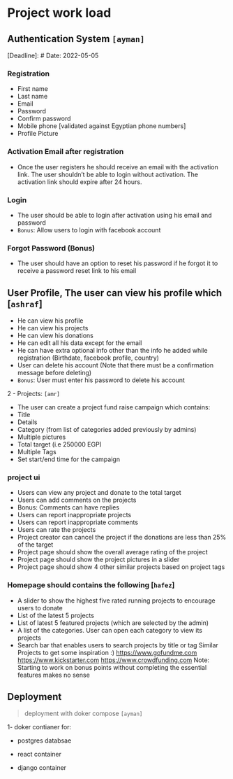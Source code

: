 # Project work load

## Authentication System `[ayman]`

[Deadline]: # Date: 2022-05-05

### Registration

- First name
- Last name
- Email
- Password
- Confirm password
- Mobile phone [validated against Egyptian phone numbers]
- Profile Picture

### Activation Email after registration

- Once the user registers he should receive an email with the
activation link. The user shouldn’t be able to login without
activation. The activation link should expire after 24 hours.

### Login

- The user should be able to login after activation using his email
and password
- `Bonus`: Allow users to login with facebook account

### Forgot Password (Bonus)

- The user should have an option to reset his password if he
forgot it to receive a password reset link to his email

## User Profile, The user can view his profile which [`ashraf`]

- He can view his profile
- He can view his projects
- He can view his donations
- He can edit all his data except for the email
- He can have extra optional info other than the info he added
while registration (Birthdate, facebook profile, country)
- User can delete his account (Note that there must be a
confirmation message before deleting)
- `Bonus`: User must enter his password to delete his account

2 - Projects: `[amr]`

- The user can create a project fund raise campaign which contains:
- Title
- Details
- Category (from list of categories added previously by admins)
- Multiple pictures
- Total target (i.e 250000 EGP)
- Multiple Tags
- Set start/end time for the campaign

### project ui

- Users can view any project and donate to the total target
- Users can add comments on the projects
- Bonus: Comments can have replies
- Users can report inappropriate projects
- Users can report inappropriate comments
- Users can rate the projects
- Project creator can cancel the project if the donations are less than
25% of the target
- Project page should show the overall average rating of the project
- Project page should show the project pictures in a slider
- Project page should show 4 other similar projects based on project
tags

### Homepage should contains the following [`hafez`]

- A slider to show the highest five rated running projects to encourage
users to donate
- List of the latest 5 projects
- List of latest 5 featured projects (which are selected by the admin)
- A list of the categories. User can open each category to view its
projects
- Search bar that enables users to search projects by title or tag
Similar Projects to get some inspiration :)
https://www.gofundme.com https://www.kickstarter.com https://www.crowdfunding.com
Note: Starting to work on bonus points without completing the essential
features makes no sense

## Deployment

> deployment with doker compose `[ayman]`

1- doker contianer for:

- postgres databsae

- react container

- django container
